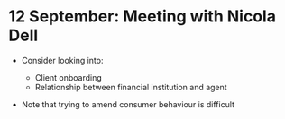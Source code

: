 # 12 September: Meeting with Nicola Dell

- Consider looking into:
	- Client onboarding
	- Relationship between financial institution and agent

- Note that trying to amend consumer behaviour is difficult
